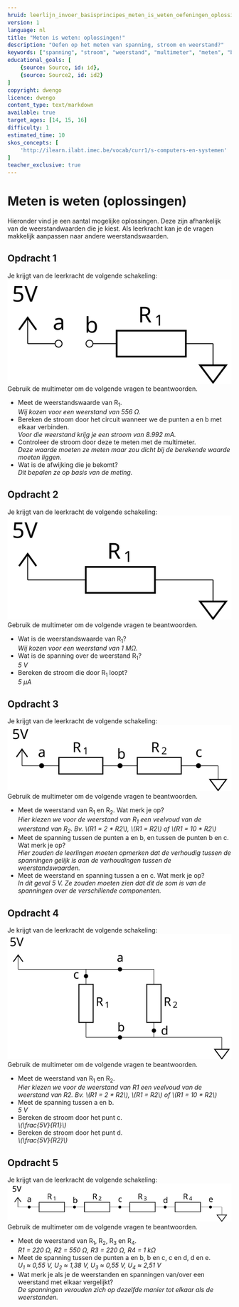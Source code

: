 ```yaml
---
hruid: leerlijn_invoer_basisprincipes_meten_is_weten_oefeningen_oplossingen
version: 1
language: nl
title: "Meten is weten: oplossingen!"
description: "Oefen op het meten van spanning, stroom en weerstand?"
keywords: ["spanning", "stroom", "weerstand", "multimeter", "meten", "basisprincipes", "microcontroller", "µC", "arduino", "dwenguino", "oefening"]
educational_goals: [
    {source: Source, id: id}, 
    {source: Source2, id: id2}
]
copyright: dwengo
licence: dwengo
content_type: text/markdown
available: true
target_ages: [14, 15, 16]
difficulty: 1
estimated_time: 10
skos_concepts: [
    'http://ilearn.ilabt.imec.be/vocab/curr1/s-computers-en-systemen'
]
teacher_exclusive: true
---
```


# Meten is weten (oplossingen)

Hieronder vind je een aantal mogelijke oplossingen. Deze zijn afhankelijk van de weerstandwaarden die je kiest. Als leerkracht kan je de vragen makkelijk aanpassen naar andere weerstandswaarden.




<div class="dwengo-content assignment">
    <h2 class="title">Opdracht 1</h2>
    <div class="content">
        <div>Je krijgt van de leerkracht de volgende schakeling:</div>
        <img src="img/diagram_01.svg" alt="Schakeling" title="Schakeling">
        <div>Gebruik de multimeter om de volgende vragen te beantwoorden.</div>
        <ul>
            <li>Meet de weerstandswaarde van R<sub>1</sub>.<br><em>Wij kozen voor een weerstand van 556 Ω.</em></li>
            <li>Bereken de stroom door het circuit wanneer we de punten a en b met elkaar verbinden.<br><em>Voor die weerstand krijg je een stroom van 8.992 mA.</em></li>
            <li>Controleer de stroom door deze te meten met de multimeter.<br><em>Deze waarde moeten ze meten maar zou dicht bij de berekende waarde moeten liggen.</em></li>
            <li>Wat is de afwijking die je bekomt?<br><em>Dit bepalen ze op basis van de meting.</em></li>
        </ul>
    </div>
</div>

<div class="dwengo-content assignment">
    <h2 class="title">Opdracht 2</h2>
    <div class="content">
        <div>Je krijgt van de leerkracht de volgende schakeling:</div>
        <img src="img/diagram_02.svg"></img>
        <div>Gebruik de multimeter om de volgende vragen te beantwoorden.</div>
        <ul>
            <li>Wat is de weerstandswaarde van R<sub>1</sub>?<br><em>Wij kozen voor een weerstand van 1 MΩ.</em></li>
            <li>Wat is de spanning over de weerstand R<sub>1</sub>?<br><em>5 V</em></li>
            <li>Bereken de stroom die door R<sub>1</sub> loopt?<br><em>5 µA</em></li>
        </ul>
    </div>
</div>

<div class="dwengo-content assignment">
    <h2 class="title">Opdracht 3</h2>
    <div class="content">
        <div>Je krijgt van de leerkracht de volgende schakeling:</div>
        <img src="img/diagram_03.svg"></img>
        <div>Gebruik de multimeter om de volgende vragen te beantwoorden.</div>
        <ul>
            <li>Meet de weerstand van R<sub>1</sub> en R<sub>2</sub>. Wat merk je op?<br><em>Hier kiezen we voor de weerstand van R<sub>1</sub> een veelvoud van de weerstand van R<sub>2</sub>. Bv. \(R1 = 2 * R2\), \(R1 = R2\) of \(R1 = 10 * R2\)</em></li>
            <li>Meet de spanning tussen de punten a en b, en tussen de punten b en c. Wat merk je op?<br><em>Hier zouden de leerlingen moeten opmerken dat de verhoudig tussen de spanningen gelijk is aan de verhoudingen tussen de weerstandswaarden.</em></li>
            <li>Meet de weerstand en spanning tussen a en c. Wat merk je op?<br><em>In dit geval 5 V. Ze zouden moeten zien dat dit de som is van de spanningen over de verschillende componenten.</em></li>
        </ul>
    </div>
</div>

<div class="dwengo-content assignment">
    <h2 class="title">Opdracht 4</h2>
    <div class="content">
        <div>Je krijgt van de leerkracht de volgende schakeling:</div>
        <img src="img/diagram_04.svg"></img>
        <div>Gebruik de multimeter om de volgende vragen te beantwoorden.</div>
        <ul>
            <li>Meet de weerstand van R<sub>1</sub> en R<sub>2</sub>.<br><em>Hier kiezen we voor de weerstand van R1 een veelvoud van de weerstand van R2. Bv. \(R1 = 2 * R2\), \(R1 = R2\) of \(R1 = 10 * R2\)</em></li>
            <li>Meet de spanning tussen a en b.<br><em>5 V</em></li>
            <li>Bereken de stroom door het punt c.<br><em>\(\frac{5V}{R1}\)</em></li>
            <li>Bereken de stroom door het punt d.<br><em>\(\frac{5V}{R2}\)</em></li>
        </ul>
    </div>
</div>

<div class="dwengo-content assignment">
    <h2 class="title">Opdracht 5</h2>
    <div class="content">
        <div>Je krijgt van de leerkracht de volgende schakeling:</div>
        <img src="img/diagram_05.svg"></img>
        <div>Gebruik de multimeter om de volgende vragen te beantwoorden.</div>
        <ul>
            <li>Meet de weerstand van R<sub>1</sub>, R<sub>2</sub>, R<sub>3</sub> en R<sub>4</sub>.<br><em>R1 = 220 Ω, R2 = 550 Ω, R3 = 220 Ω, R4 = 1 kΩ</em></li>
            <li>Meet de spanning tussen de punten a en b, b en c, c en d, d en e.<br><em>U<sub>1</sub> ≈ 0,55 V, U<sub>2</sub> ≈ 1,38 V, U<sub>3</sub> ≈ 0,55 V, U<sub>4</sub> ≈ 2,51 V</em></li>
            <li>Wat merk je als je de weerstanden en spanningen van/over een weerstand met elkaar vergelijkt?<br><em>De spanningen verouden zich op dezelfde manier tot elkaar als de weerstanden.</em></li>
        </ul>
    </div>
</div>

